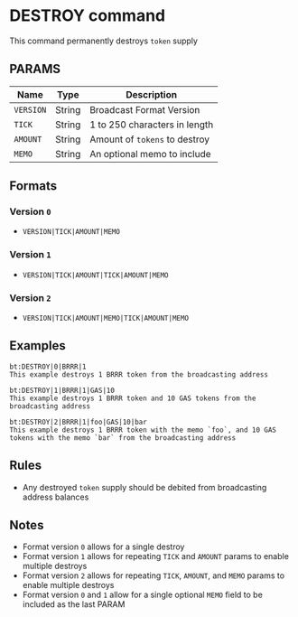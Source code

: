 # DESTROY command
This command permanently destroys `token` supply

## PARAMS
| Name      | Type   | Description                   |
| --------- | ------ | ----------------------------- |
| `VERSION` | String | Broadcast Format Version      |
| `TICK`    | String | 1 to 250 characters in length |
| `AMOUNT`  | String | Amount of `tokens` to destroy |
| `MEMO`    | String | An optional memo to include   |

## Formats

### Version `0`
- `VERSION|TICK|AMOUNT|MEMO`

### Version `1`
- `VERSION|TICK|AMOUNT|TICK|AMOUNT|MEMO`

### Version `2`
- `VERSION|TICK|AMOUNT|MEMO|TICK|AMOUNT|MEMO`


## Examples
```
bt:DESTROY|0|BRRR|1
This example destroys 1 BRRR token from the broadcasting address
```

```
bt:DESTROY|1|BRRR|1|GAS|10
This example destroys 1 BRRR token and 10 GAS tokens from the broadcasting address
```

```
bt:DESTROY|2|BRRR|1|foo|GAS|10|bar
This example destroys 1 BRRR token with the memo `foo`, and 10 GAS tokens with the memo `bar` from the broadcasting address
```

## Rules
- Any destroyed `token` supply should be debited from broadcasting address balances

## Notes
- Format version `0` allows for a single destroy
- Format version `1` allows for repeating `TICK` and `AMOUNT` params to enable multiple destroys
- Format version `2` allows for repeating `TICK`, `AMOUNT`, and `MEMO` params to enable multiple destroys
- Format version `0` and `1` allow for a single optional `MEMO` field to be included as the last PARAM
